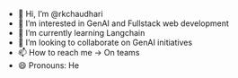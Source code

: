 - 👋 Hi, I’m @rkchaudhari
- 👀 I’m interested in GenAI and Fullstack web development
- 🌱 I’m currently learning Langchain 
- 💞️ I’m looking to collaborate on GenAI initiatives
- 📫 How to reach me -> On teams
- 😄 Pronouns: He

<!---
rkchaudhari/rkchaudhari is a ✨ special ✨ repository because its `README.md` (this file) appears on your GitHub profile.
You can click the Preview link to take a look at your changes.
--->
